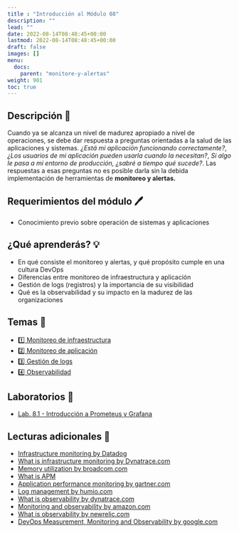 ```yaml
---
title : "Introducción al Módulo 08"
description: ""
lead: ""
date: 2022-08-14T08:48:45+00:00
lastmod: 2022-08-14T08:48:45+00:00
draft: false
images: []
menu:
  docs:
    parent: "monitore-y-alertas"
weight: 901
toc: true
---
```


## Descripción :memo:

Cuando ya se alcanza un nivel de madurez apropiado a nivel de operaciones, se debe dar respuesta a preguntas orientadas a la salud de las aplicaciones y sistemas. *¿Está mi aplicación funcionando correctamente?*, *¿Los usuarios de mi aplicación pueden usarla cuando la necesitan?*, *Si algo le pasa a mi entorno de producción, ¿sabré a tiempo qué sucede?*. Las respuestas a esas preguntas no es posible darla sin la debida implementación de herramientas de **monitoreo y alertas.**

## Requerimientos del módulo :pen:

- Conocimiento previo sobre operación de sistemas y aplicaciones

## ¿Qué aprenderás? :bulb:

- En qué consiste el monitoreo y alertas, y qué propósito cumple en una cultura DevOps
- Diferencias entre monitoreo de infraestructura y aplicación
- Gestión de logs (registros) y la importancia de su visibilidad
- Qué es la observabilidad y su impacto en la madurez de las organizaciones

## Temas :book:

- [:one: Monitoreo de infraestructura](../monitoreo-de-infraestructura)
- [:two: Monitoreo de aplicación](../monitoreo-de-aplicacion)
- [:three: Gestión de logs](../gestion-de-logs)
- [:four: Observabilidad](../observabilidad)

## Laboratorios :microscope:

- [Lab. 8.1 - Introducción a Prometeus y Grafana](lab-01-intro-a-prometheus-y-grafana)

## Lecturas adicionales :notebook:

- [Infrastructure monitoring by Datadog](https://www.datadoghq.com/knowledge-center/infrastructure-monitoring)
- [What is infrastructure monitoring by Dynatrace.com](https://www.dynatrace.com/news/blog/what-is-infrastructure-monitoring-2)
- [Memory utilization by broadcom.com](https://techdocs.broadcom.com/us/en/ca-enterprise-software/it-operations-management/performance-management/3-7/using/performance-metrics/memory-utilization.html)
- [What is APM](https://www.dynatrace.com/news/blog/what-is-apm-2)
- [Application performance monitoring by gartner.com](https://www.gartner.com/reviews/market/application-performance-monitoring)
- [Log management by humio.com](https://www.humio.com/glossary/log-management)
- [What is observability by dynatrace.com](https://www.dynatrace.com/news/blog/what-is-observability-2)
- [Monitoring and observability by amazon.com](https://aws.amazon.com/products/management-and-governance/use-cases/monitoring-and-observability)
- [What is observability by newrelic.com](https://newrelic.com/topics/what-is-observability)
- [DevOps Measurement, Monitoring and Observability by google.com](https://cloud.google.com/architecture/devops/devops-measurement-monitoring-and-observability)
